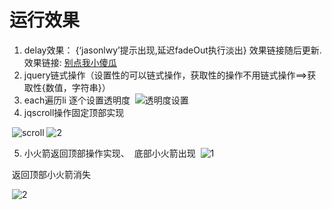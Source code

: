 # 运行效果
 1. delay效果： {‘jasonlwy’提示出现,延迟fadeOut执行淡出} 效果链接随后更新.效果链接: <a href="#">别点我小傻瓜</a>
 2. jquery链式操作（设置性的可以链式操作，获取性的操作不用链式操作==>获取性{数值，字符串}）
 3. each遍历li 逐个设置透明度
  ![透明度设置](http://114.215.91.58/Blog//static/userImages/20180509/1525850487767092774.jpg)
 4. jqscroll操作固定顶部实现
  
  ![scroll](http://114.215.91.58/Blog//static/userImages/20180509/1525852211799096707.jpg)
  ![2](http://114.215.91.58/Blog//static/userImages/20180509/1525852211880084389.jpg)
  
 5. 小火箭返回顶部操作实现、
  底部小火箭出现
  ![1](http://114.215.91.58/Blog//static/userImages/20180509/1525854576068099734.jpg)
  
  返回顶部小火箭消失
  
  ![2](http://114.215.91.58/Blog//static/userImages/20180509/1525854576134045518.jpg)
 
